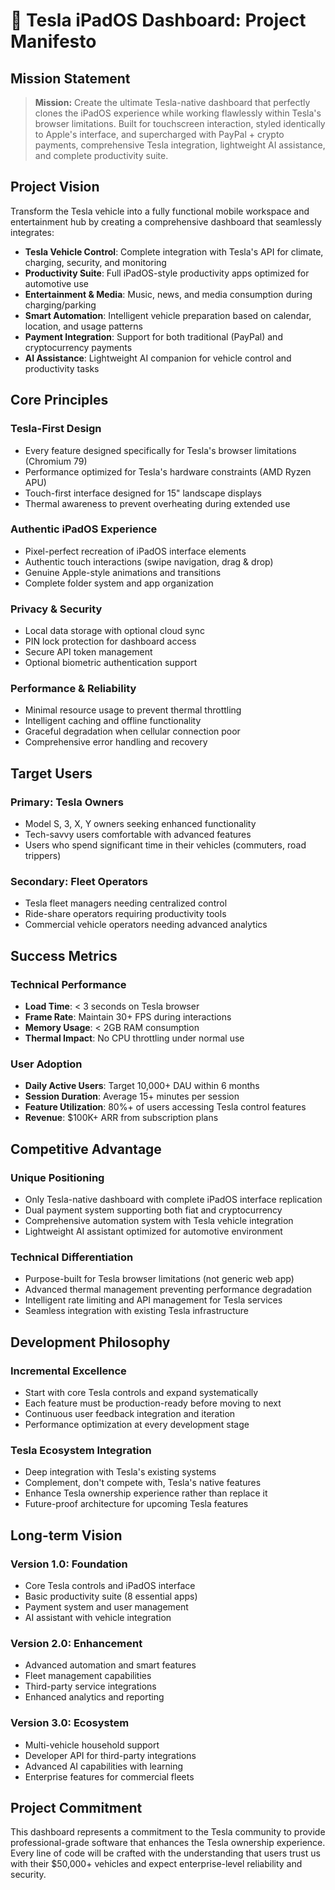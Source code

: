 # 📜 Tesla iPadOS Dashboard: Project Manifesto

## Mission Statement

> **Mission:** Create the ultimate Tesla-native dashboard that perfectly clones the iPadOS experience while working flawlessly within Tesla's browser limitations. Built for touchscreen interaction, styled identically to Apple's interface, and supercharged with PayPal + crypto payments, comprehensive Tesla integration, lightweight AI assistance, and complete productivity suite.

## Project Vision

Transform the Tesla vehicle into a fully functional mobile workspace and entertainment hub by creating a comprehensive dashboard that seamlessly integrates:

- **Tesla Vehicle Control**: Complete integration with Tesla's API for climate, charging, security, and monitoring
- **Productivity Suite**: Full iPadOS-style productivity apps optimized for automotive use
- **Entertainment & Media**: Music, news, and media consumption during charging/parking
- **Smart Automation**: Intelligent vehicle preparation based on calendar, location, and usage patterns
- **Payment Integration**: Support for both traditional (PayPal) and cryptocurrency payments
- **AI Assistance**: Lightweight AI companion for vehicle control and productivity tasks

## Core Principles

### Tesla-First Design

- Every feature designed specifically for Tesla's browser limitations (Chromium 79)
- Performance optimized for Tesla's hardware constraints (AMD Ryzen APU)
- Touch-first interface designed for 15" landscape displays
- Thermal awareness to prevent overheating during extended use

### Authentic iPadOS Experience

- Pixel-perfect recreation of iPadOS interface elements
- Authentic touch interactions (swipe navigation, drag & drop)
- Genuine Apple-style animations and transitions
- Complete folder system and app organization

### Privacy & Security

- Local data storage with optional cloud sync
- PIN lock protection for dashboard access
- Secure API token management
- Optional biometric authentication support

### Performance & Reliability

- Minimal resource usage to prevent thermal throttling
- Intelligent caching and offline functionality
- Graceful degradation when cellular connection poor
- Comprehensive error handling and recovery

## Target Users

### Primary: Tesla Owners

- Model S, 3, X, Y owners seeking enhanced functionality
- Tech-savvy users comfortable with advanced features
- Users who spend significant time in their vehicles (commuters, road trippers)

### Secondary: Fleet Operators

- Tesla fleet managers needing centralized control
- Ride-share operators requiring productivity tools
- Commercial vehicle operators needing advanced analytics

## Success Metrics

### Technical Performance

- **Load Time**: < 3 seconds on Tesla browser
- **Frame Rate**: Maintain 30+ FPS during interactions
- **Memory Usage**: < 2GB RAM consumption
- **Thermal Impact**: No CPU throttling under normal use

### User Adoption

- **Daily Active Users**: Target 10,000+ DAU within 6 months
- **Session Duration**: Average 15+ minutes per session
- **Feature Utilization**: 80%+ of users accessing Tesla control features
- **Revenue**: $100K+ ARR from subscription plans

## Competitive Advantage

### Unique Positioning

- Only Tesla-native dashboard with complete iPadOS interface replication
- Dual payment system supporting both fiat and cryptocurrency
- Comprehensive automation system with Tesla vehicle integration
- Lightweight AI assistant optimized for automotive environment

### Technical Differentiation

- Purpose-built for Tesla browser limitations (not generic web app)
- Advanced thermal management preventing performance degradation
- Intelligent rate limiting and API management for Tesla services
- Seamless integration with existing Tesla infrastructure

## Development Philosophy

### Incremental Excellence

- Start with core Tesla controls and expand systematically
- Each feature must be production-ready before moving to next
- Continuous user feedback integration and iteration
- Performance optimization at every development stage

### Tesla Ecosystem Integration

- Deep integration with Tesla's existing systems
- Complement, don't compete with, Tesla's native features
- Enhance Tesla ownership experience rather than replace it
- Future-proof architecture for upcoming Tesla features

## Long-term Vision

### Version 1.0: Foundation

- Core Tesla controls and iPadOS interface
- Basic productivity suite (8 essential apps)
- Payment system and user management
- AI assistant with vehicle integration

### Version 2.0: Enhancement

- Advanced automation and smart features
- Fleet management capabilities
- Third-party service integrations
- Enhanced analytics and reporting

### Version 3.0: Ecosystem

- Multi-vehicle household support
- Developer API for third-party integrations
- Advanced AI capabilities with learning
- Enterprise features for commercial fleets

## Project Commitment

This dashboard represents a commitment to the Tesla community to provide professional-grade software that enhances the Tesla ownership experience. Every line of code will be crafted with the understanding that users trust us with their $50,000+ vehicles and expect enterprise-level reliability and security.
